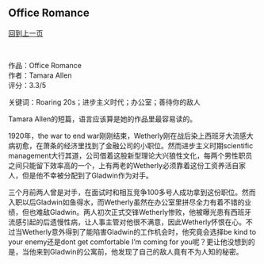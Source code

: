## Office Romance
[回到上一页](https://boheme13.github.io/books/)  &nbsp;&nbsp;

<br>

作品：Office Romance<br>
作者：Tamara Allen<br>
评分：3.3/5<br>

关键词：Roaring 20s；进步主义时代；办公室；善待你的敌人

Tamara Allen的短篇，语言应该算是她的作品里最容易读的。

1920年，the war to end war刚刚结束，Wetherly刚在战后染上西班牙大流感大病初愈，在萧条的经济里找到了金融公司的小职位。然而进步主义时期scientific management大行其道，公司借着这股新型理论大兴狼性文化，每两个男性职员之间只能留下效率高的一个，上有两老的Wetherly必须靠着这份工资养活自家人，但是他不幸被分配到了Gladwin作为对手。

三个月前两人曾是对手，在面试时和相互竞争100多号人成功拿到这份职位。然而入职以后Gladwin如鱼得水，而Wetherly虽然在办公室里拼尽全力有着不错的业绩，但也难敌Gladwin。两人初次正式交锋Wetherly惨败，他被曝光患有西班牙流感引起的后遗慢性病，让人事主管对他很不满意，因此Wetherly怀恨在心。不过当Wetherly意外得到了能陷害Gladwin的工作机会时，他究竟会选择be kind to your enemy还是dont get comfortable I’m coming for you呢？更让他没想到的是，当他来到Gladwin的公寓前，他发现了自己的敌人竟有不为人知的秘密。
